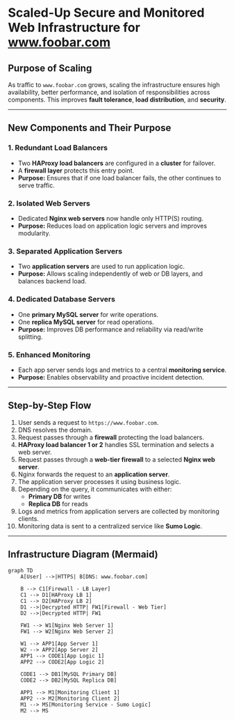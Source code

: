 # Scaled-Up Secure and Monitored Web Infrastructure for www.foobar.com

## Purpose of Scaling

As traffic to `www.foobar.com` grows, scaling the infrastructure ensures high availability, better performance, and isolation of responsibilities across components. This improves **fault tolerance**, **load distribution**, and **security**.

---

## New Components and Their Purpose

### 1. Redundant Load Balancers
- Two **HAProxy load balancers** are configured in a **cluster** for failover.
- A **firewall layer** protects this entry point.
- **Purpose:** Ensures that if one load balancer fails, the other continues to serve traffic.

### 2. Isolated Web Servers
- Dedicated **Nginx web servers** now handle only HTTP(S) routing.
- **Purpose:** Reduces load on application logic servers and improves modularity.

### 3. Separated Application Servers
- Two **application servers** are used to run application logic.
- **Purpose:** Allows scaling independently of web or DB layers, and balances backend load.

### 4. Dedicated Database Servers
- One **primary MySQL server** for write operations.
- One **replica MySQL server** for read operations.
- **Purpose:** Improves DB performance and reliability via read/write splitting.

### 5. Enhanced Monitoring
- Each app server sends logs and metrics to a central **monitoring service**.
- **Purpose:** Enables observability and proactive incident detection.

---

## Step-by-Step Flow

1. User sends a request to `https://www.foobar.com`.
2. DNS resolves the domain.
3. Request passes through a **firewall** protecting the load balancers.
4. **HAProxy load balancer 1 or 2** handles SSL termination and selects a web server.
5. Request passes through a **web-tier firewall** to a selected **Nginx web server**.
6. Nginx forwards the request to an **application server**.
7. The application server processes it using business logic.
8. Depending on the query, it communicates with either:
   - **Primary DB** for writes
   - **Replica DB** for reads
9. Logs and metrics from application servers are collected by monitoring clients.
10. Monitoring data is sent to a centralized service like **Sumo Logic**.

---

## Infrastructure Diagram (Mermaid)

```mermaid
graph TD
    A[User] -->|HTTPS| B[DNS: www.foobar.com]

    B --> C1[Firewall - LB Layer]
    C1 --> D1[HAProxy LB 1]
    C1 --> D2[HAProxy LB 2]
    D1 -->|Decrypted HTTP| FW1[Firewall - Web Tier]
    D2 -->|Decrypted HTTP| FW1

    FW1 --> W1[Nginx Web Server 1]
    FW1 --> W2[Nginx Web Server 2]

    W1 --> APP1[App Server 1]
    W2 --> APP2[App Server 2]
    APP1 --> CODE1[App Logic 1]
    APP2 --> CODE2[App Logic 2]

    CODE1 --> DB1[MySQL Primary DB]
    CODE2 --> DB2[MySQL Replica DB]

    APP1 --> M1[Monitoring Client 1]
    APP2 --> M2[Monitoring Client 2]
    M1 --> MS[Monitoring Service - Sumo Logic]
    M2 --> MS
